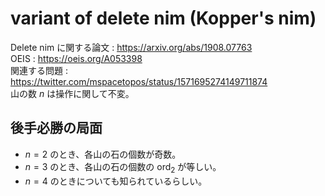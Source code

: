 # variant of delete nim (Kopper's nim)
Delete nim に関する論文 : https://arxiv.org/abs/1908.07763  
OEIS : https://oeis.org/A053398  
関連する問題 : https://twitter.com/mspacetopos/status/1571695274149711874  
山の数 $n$ は操作に関して不変。
## 後手必勝の局面
- $n=2$ のとき、各山の石の個数が奇数。
- $n=3$ のとき、各山の石の個数の $\mathrm{ord}_2$ が等しい。
- $n=4$ のときについても知られているらしい。
